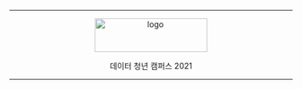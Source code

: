 * * *


<p align="center">
    <img src="https://github.com/zIxxong2/HouseBidding/issues/1#issue-978733976.png" alt="logo" width="200" height="60">
</p>

<p align="center">
  데이터 청년 캠퍼스 2021 
</p>
   
 
* * *


